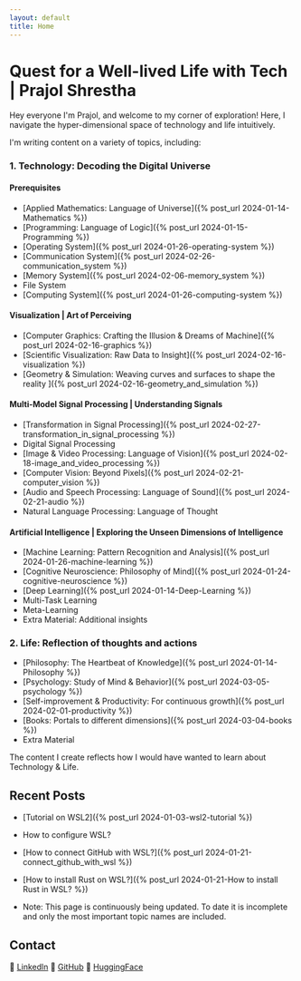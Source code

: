 ```yaml
---
layout: default
title: Home
---
```

# Quest for a Well-lived Life with Tech | Prajol Shrestha 

Hey everyone I'm Prajol, and welcome to my corner of exploration! 
Here, I navigate the hyper-dimensional space of technology and life intuitively. 

I'm writing content on a variety of topics, including:

### 1. Technology: Decoding the Digital Universe
#### Prerequisites
- [Applied Mathematics: Language of Universe]({% post_url 2024-01-14-Mathematics %})
- [Programming: Language of Logic]({% post_url 2024-01-15-Programming %})
- [Operating System]({% post_url 2024-01-26-operating-system %})
- [Communication System]({% post_url 2024-02-26-communication_system %})
- [Memory System]({% post_url 2024-02-06-memory_system %})
- File System
- [Computing System]({% post_url 2024-01-26-computing-system %})

#### Visualization | Art of Perceiving
- [Computer Graphics: Crafting the Illusion & Dreams of Machine]({% post_url 2024-02-16-graphics %})
- [Scientific Visualization: Raw Data to Insight]({% post_url 2024-02-16-visualization %})
- [Geometry & Simulation: Weaving curves and surfaces to shape the reality
]({% post_url 2024-02-16-geometry_and_simulation %})
  

#### Multi-Model Signal Processing | Understanding Signals
- [Transformation in Signal Processing]({% post_url 2024-02-27-transformation_in_signal_processing %})
- Digital Signal Processing 
- [Image & Video Processing: Language of Vision]({% post_url 2024-02-18-image_and_video_processing %})
- [Computer Vision: Beyond Pixels]({% post_url 2024-02-21-computer_vision %})
- [Audio and Speech Processing: Language of Sound]({% post_url 2024-02-21-audio %})
- Natural Language Processing: Language of Thought
  
#### Artificial Intelligence | Exploring the Unseen Dimensions of Intelligence
- [Machine Learning: Pattern Recognition and Analysis]({% post_url 2024-01-26-machine-learning %})
- [Cognitive Neuroscience: Philosophy of Mind]({% post_url 2024-01-24-cognitive-neuroscience %})
- [Deep Learning]({% post_url 2024-01-14-Deep-Learning %})
- Multi-Task Learning
- Meta-Learning
- Extra Material: Additional insights
  
### 2. Life: Reflection of thoughts and actions
- [Philosophy: The Heartbeat of Knowledge]({% post_url 2024-01-14-Philosophy %})
- [Psychology: Study of Mind & Behavior]({% post_url 2024-03-05-psychology %})
- [Self-improvement & Productivity: For continuous growth]({% post_url 2024-02-01-productivity %}) 
- [Books: Portals to different dimensions]({% post_url 2024-03-04-books %})
- Extra Material

The content I create reflects how I would have wanted to learn about Technology & Life.


## Recent Posts

- [Tutorial on WSL2]({% post_url 2024-01-03-wsl2-tutorial %})
- How to configure WSL?
- [How to connect GitHub with WSL?]({% post_url 2024-01-21-connect_github_with_wsl %})
- [How to install Rust on WSL?]({% post_url 2024-01-21-How to install Rust in WSL? %})


- Note: This page is continuously being updated. To date it is incomplete and only the most important topic names are included. 


## Contact
🔗 [Linkedln](https://www.linkedin.com/in/prajolshresthaa/) 
🔗 [GitHub](https://github.com/prajolshrestha)
🔗 [HuggingFace](https://huggingface.co/prajolshrestha)
